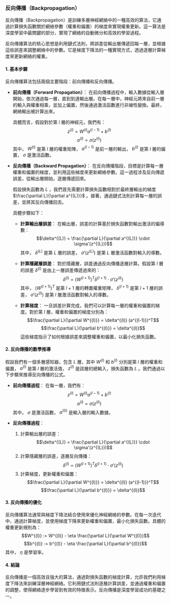 ### 反向傳播（Backpropagation）

反向傳播（Backpropagation）是訓練多層神經網絡中的一種高效的算法，它通過計算損失函數關於網絡參數（權重和偏置）的梯度來實現權重更新。這一算法是深度學習中最關鍵的部分，實現了網絡的自動微分和高效的學習過程。

反向傳播算法的核心思想是利用鏈式法則，將誤差從輸出層傳遞回每一層，並根據這些誤差來調整網絡中的參數。它是梯度下降法的一種實現方式，透過逐層計算梯度來更新網絡的權重。

#### 1. 基本步驟

反向傳播算法包括兩個主要階段：前向傳播和反向傳播。

- **前向傳播（Forward Propagation）**：
  在前向傳播過程中，輸入數據從輸入層開始，依次通過每一層，直到到達輸出層。在每一層中，神經元將來自前一層的輸入與權重相乘，並加上偏置，然後通過激活函數進行非線性變換。最終，網絡輸出被計算出來。

  具體而言，假設對於第  $l$  層的神經元，我們有：
  $$z^{(l)} = W^{(l)} a^{(l-1)} + b^{(l)}$$
  $$a^{(l)} = \sigma(z^{(l)})$$
  其中， $W^{(l)}$  是第  $l$  層的權重矩陣， $a^{(l-1)}$  是前一層的輸出， $b^{(l)}$  是第  $l$  層的偏置， $\sigma$  是激活函數。

- **反向傳播（Backward Propagation）**：
  在反向傳播階段，目標是計算每一層權重和偏置的梯度，並利用這些梯度來更新網絡參數。這一過程涉及反向傳遞誤差，從輸出層開始，逐層傳遞回來。

  假設損失函數為  $L$ ，我們首先需要計算損失函數相對於最終層輸出的梯度  $\frac{\partial L}{\partial a^{(L)}}$ 。接著，通過鏈式法則計算每一層的誤差，並將其反向傳播回去。

  具體步驟如下：

  - **計算輸出層誤差**：
    在輸出層，誤差的計算基於損失函數對輸出激活的偏導數：
    $$\delta^{(L)} = \frac{\partial L}{\partial a^{(L)}} \cdot \sigma'(z^{(L)})$$
    其中， $\delta^{(L)}$  是第  $L$  層的誤差， $\sigma'(z^{(L)})$  是第  $L$  層激活函數對輸入的導數。

  - **計算隱藏層誤差**：
    對於隱藏層，誤差通過反向傳播逐層計算。假設第  $l$  層的誤差  $\delta^{(l)}$  是由上一層誤差傳遞過來的：
    $$\delta^{(l)} = \left( W^{(l+1)} \right)^T \delta^{(l+1)} \cdot \sigma'(z^{(l)})$$
    其中， $\left( W^{(l+1)} \right)^T$  是第  $l+1$  層的轉置權重矩陣， $\delta^{(l+1)}$  是第  $l+1$  層的誤差， $\sigma'(z^{(l)})$  是第  $l$  層激活函數對輸入的導數。

  - **計算梯度**：
    一旦誤差計算完成，我們可以計算每一層的權重和偏置的梯度。對於第  $l$  層，權重和偏置的梯度分別為：
    $$\frac{\partial L}{\partial W^{(l)}} = \delta^{(l)} (a^{(l-1)})^T$$
    $$\frac{\partial L}{\partial b^{(l)}} = \delta^{(l)}$$
    這些梯度指示了如何根據誤差來調整權重和偏置，以最小化損失函數。

#### 2. 反向傳播的數學推導

假設我們有一個多層感知器，包含  $L$  層，其中  $W^{(l)}$  和  $b^{(l)}$  分別是第  $l$  層的權重和偏置， $a^{(l)}$  是第  $l$  層的激活值， $z^{(l)}$  是該層的總輸入，損失函數為  $L$ 。我們通過以下步驟來推導反向傳播的公式。

- **前向傳播過程**：
  在每一層，我們有：
  $$z^{(l)} = W^{(l)} a^{(l-1)} + b^{(l)}$$
  $$a^{(l)} = \sigma(z^{(l)})$$
  其中， $\sigma$  是激活函數， $a^{(0)}$  是輸入層的輸入數據。

- **反向傳播過程**：
  1. 計算輸出層的誤差：
     $$\delta^{(L)} = \frac{\partial L}{\partial a^{(L)}} \cdot \sigma'(z^{(L)})$$
  2. 計算隱藏層的誤差，逐層反向傳播：
     $$\delta^{(l)} = (W^{(l+1)})^T \delta^{(l+1)} \cdot \sigma'(z^{(l)})$$
  3. 計算梯度，更新權重和偏置：
     $$\frac{\partial L}{\partial W^{(l)}} = \delta^{(l)} (a^{(l-1)})^T$$
     $$\frac{\partial L}{\partial b^{(l)}} = \delta^{(l)}$$

#### 3. 反向傳播的優化

反向傳播算法通常與梯度下降法結合使用來優化神經網絡的參數。在每一次迭代中，通過計算梯度，並使用梯度下降來更新權重和偏置，最小化損失函數。具體的權重更新規則為：
$$W^{(l)} := W^{(l)} - \eta \frac{\partial L}{\partial W^{(l)}}$$
$$b^{(l)} := b^{(l)} - \eta \frac{\partial L}{\partial b^{(l)}}$$
其中， $\eta$  是學習率。

#### 4. 結論

反向傳播是一個高效且強大的算法，通過對損失函數的梯度計算，允許我們利用梯度下降法來訓練深層神經網絡。它利用鏈式法則逐層計算誤差，並通過權重和偏置的調整，使得網絡逐步學習到有效的特徵表示。反向傳播是深度學習成功的基礎之一。